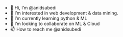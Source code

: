 - 👋 Hi, I’m @anidsubedi
- 👀 I’m interested in web development & data mining.
- 🌱 I’m currently learning python & ML
- 💞️ I’m looking to collaborate on ML & Cloud
- 📫 How to reach me @anidsubedi

<!---
anidsubedi/anidsubedi is a ✨ special ✨ repository because its `README.md` (this file) appears on your GitHub profile.
You can click the Preview link to take a look at your changes.
--->
